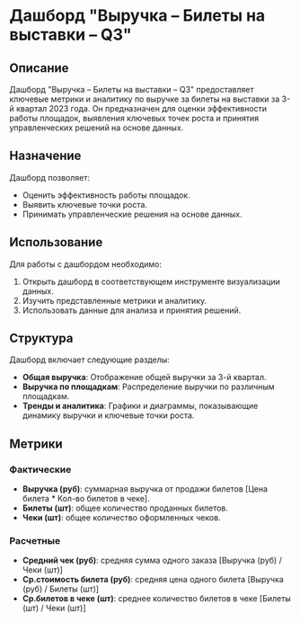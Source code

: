 # Дашборд "Выручка – Билеты на выставки – Q3"

## Описание
Дашборд "Выручка – Билеты на выставки – Q3" предоставляет ключевые метрики и аналитику по выручке за билеты на выставки за 3-й квартал 2023 года. Он предназначен для оценки эффективности работы площадок, выявления ключевых точек роста и принятия управленческих решений на основе данных.

## Назначение
Дашборд позволяет:
- Оценить эффективность работы площадок.
- Выявить ключевые точки роста.
- Принимать управленческие решения на основе данных.

## Использование
Для работы с дашбордом необходимо:
1. Открыть дашборд в соответствующем инструменте визуализации данных.
2. Изучить представленные метрики и аналитику.
3. Использовать данные для анализа и принятия решений.

## Структура
Дашборд включает следующие разделы:
- **Общая выручка**: Отображение общей выручки за 3-й квартал.
- **Выручка по площадкам**: Распределение выручки по различным площадкам.
- **Тренды и аналитика**: Графики и диаграммы, показывающие динамику выручки и ключевые точки роста.

## Метрики
### Фактические
- **Выручка (руб)**: суммарная выручка от продажи билетов [Цена билета * Кол-во билетов в чеке].
- **Билеты (шт)**: общее количество проданных билетов. 
- **Чеки (шт)**: общее количество оформленных чеков. 
### Расчетные
- **Средний чек (руб)**: средняя сумма одного заказа [Выручка (руб) / Чеки (шт)]
- **Ср.стоимость билета (руб)**: средняя цена одного билета [Выручка (руб) / Билеты (шт)]
- **Ср.билетов в чеке (шт)**: среднее количество билетов в чеке [Билеты (шт) / Чеки (шт)]